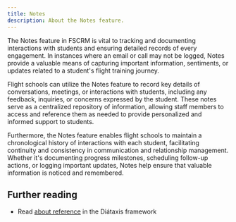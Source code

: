 ```yaml
---
title: Notes
description: About the Notes feature.
---
```


The Notes feature in FSCRM is vital to tracking and documenting interactions with students and ensuring detailed records of every engagement. In instances where an email or call may not be logged, Notes provide a valuable means of capturing important information, sentiments, or updates related to a student's flight training journey.

Flight schools can utilize the Notes feature to record key details of conversations, meetings, or interactions with students, including any feedback, inquiries, or concerns expressed by the student. These notes serve as a centralized repository of information, allowing staff members to access and reference them as needed to provide personalized and informed support to students.

Furthermore, the Notes feature enables flight schools to maintain a chronological history of interactions with each student, facilitating continuity and consistency in communication and relationship management. Whether it's documenting progress milestones, scheduling follow-up actions, or logging important updates, Notes help ensure that valuable information is noticed and remembered.


## Further reading

- Read [about reference](https://diataxis.fr/reference/) in the Diátaxis framework
